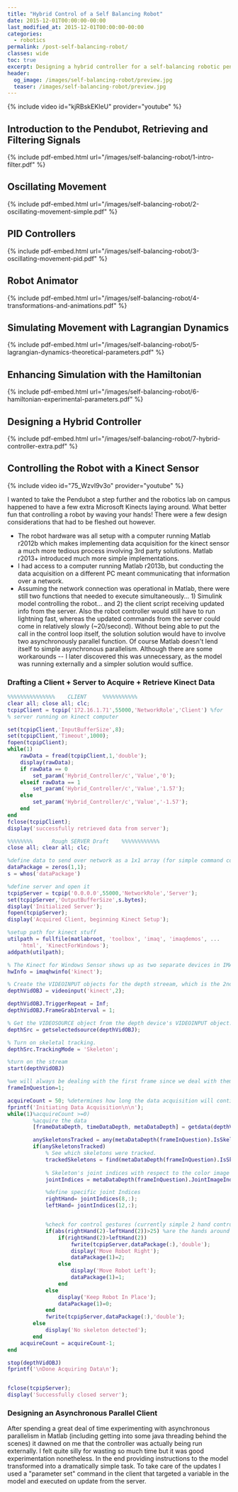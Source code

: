 ```yaml
---
title: "Hybrid Control of a Self Balancing Robot"
date: 2015-12-01T00:00:00-00:00
last_modified_at: 2015-12-01T00:00:00-00:00
categories:
  - robotics
permalink: /post-self-balancing-robot/
classes: wide
toc: true
excerpt: Designing a hybrid controller for a self-balancing robotic pendulum.
header:
  og_image: /images/self-balancing-robot/preview.jpg
  teaser: /images/self-balancing-robot/preview.jpg
---
```


{% include video id="kjRBskEKIeU" provider="youtube" %}

## Introduction to the Pendubot, Retrieving and Filtering Signals

{% include pdf-embed.html url="/images/self-balancing-robot/1-intro-filter.pdf" %}

## Oscillating Movement

{% include pdf-embed.html url="/images/self-balancing-robot/2-oscillating-movement-simple.pdf" %}

## PID Controllers

{% include pdf-embed.html url="/images/self-balancing-robot/3-oscillating-movement-pid.pdf" %}

## Robot Animator

{% include pdf-embed.html url="/images/self-balancing-robot/4-transformations-and-animations.pdf" %}

## Simulating Movement with Lagrangian Dynamics

{% include pdf-embed.html url="/images/self-balancing-robot/5-lagrangian-dynamics-theoretical-parameters.pdf" %}

## Enhancing Simulation with the Hamiltonian

{% include pdf-embed.html url="/images/self-balancing-robot/6-hamiltonian-experimental-parameters.pdf" %}

## Designing a Hybrid Controller

{% include pdf-embed.html url="/images/self-balancing-robot/7-hybrid-controller-extra.pdf" %}

## Controlling the Robot with a Kinect Sensor

{% include video id="75_WzvI9v3o" provider="youtube" %}

I wanted to take the Pendubot a step further and the robotics lab on campus happened to have a few extra Microsoft Kinects laying around. What better fun that controlling a robot by waving your hands! There were a few design considerations that had to be fleshed out however.

- The robot hardware was all setup with a computer running Matlab r2012b which makes implementing data acquisition for the kinect sensor a much more tedious process involving 3rd party solutions. Matlab r2013+ introduced much more simple implementations.
- I had access to a computer running Matlab r2013b, but conducting the data acquisition on a different PC meant communicating that information over a network.
- Assuming the network connection was operational in Matlab, there were still two functions that needed to execute simultaneously... 1) Simulink model controlling the robot... and 2) the client script receiving updated info from the server. Also the robot controller would still have to run lightning fast, whereas the updated commands from the server could come in relatively slowly (~20/second). Without being able to put the call in the control loop itself, the solution solution would have to involve two asynchronously parallel function. Of course Matlab doesn't lend itself to simple asynchronous parallelism. Although there are some workarounds -- I later discovered this was unnecessary, as the model was running externally and a simpler solution would suffice.

### Drafting a Client + Server to Acquire + Retrieve Kinect Data

```matlab
%%%%%%%%%%%%%%%    CLIENT     %%%%%%%%%%%
clear all; close all; clc;
tcpipClient = tcpip('172.16.1.71',55000,'NetworkRole','Client') %for
% server running on kinect computer

set(tcpipClient,'InputBufferSize',8);
set(tcpipClient,'Timeout',1000);
fopen(tcpipClient);
while(1)
    rawData = fread(tcpipClient,1,'double');
    display(rawData);
    if rawData == 0
        set_param('Hybrid_Controller/c','Value','0');
    elseif rawData == 1
        set_param('Hybrid_Controller/c','Value','1.57');
    else
        set_param('Hybrid_Controller/c','Value','-1.57');
    end
end
fclose(tcpipClient);
display('successfully retrieved data from server');
```

```matlab
%%%%%%%%      Rough SERVER Draft    %%%%%%%%%%%%
close all; clear all; clc;

%define data to send over network as a 1x1 array (for simple command code)
dataPackage = zeros(1,1);
s = whos('dataPackage')

%define server and open it
tcpipServer = tcpip('0.0.0.0',55000,'NetworkRole','Server');
set(tcpipServer,'OutputBufferSize',s.bytes);
display('Initialized Server');
fopen(tcpipServer);
display('Acquired Client, beginning Kinect Setup');

%setup path for kinect stuff
utilpath = fullfile(matlabroot, 'toolbox', 'imaq', 'imaqdemos', ...
    'html', 'KinectForWindows');
addpath(utilpath);

% The Kinect for Windows Sensor shows up as two separate devices in IMAQHWINFO.
hwInfo = imaqhwinfo('kinect');

% Create the VIDEOINPUT objects for the depth streeam, which is the 2nd device
depthVidOBJ = videoinput('kinect',2);

depthVidOBJ.TriggerRepeat = Inf;
depthVidOBJ.FrameGrabInterval = 1;

% Get the VIDEOSOURCE object from the depth device's VIDEOINPUT object.
depthSrc = getselectedsource(depthVidOBJ);

% Turn on skeletal tracking.
depthSrc.TrackingMode = 'Skeleton';

%turn on the stream
start(depthVidOBJ)

%we will always be dealing with the first frame since we deal with them one at a time here
frameInQuestion=1;

acquireCount = 50; %determines how long the data acquisition will continue for
fprintf('Initiating Data Acquisition\n\n');
while(1)%acquireCount >=0)
        %acquire the data
        [frameDataDepth, timeDataDepth, metaDataDepth] = getdata(depthVidOBJ);

        anySkeletonsTracked = any(metaDataDepth(frameInQuestion).IsSkeletonTracked ~= 0);
        if(anySkeletonsTracked)            
            % See which skeletons were tracked.
            trackedSkeletons = find(metaDataDepth(frameInQuestion).IsSkeletonTracked);
            
            % Skeleton's joint indices with respect to the color image
            jointIndices = metaDataDepth(frameInQuestion).JointImageIndices(:, :, trackedSkeletons);

            %define specific joint Indices
            rightHand= jointIndices(8,:);
            leftHand= jointIndices(12,:);


            %check for control gestures (currently simple 2 hand control gestures)
            if(abs(rightHand(2)-leftHand(2))>25) %are the hands around the same heigh
                if(rightHand(2)>leftHand(2))
                    fwrite(tcpipServer,dataPackage(:),'double');
                    display('Move Robot Right');
                    dataPackage(1)=2;
                else
                    display('Move Robot Left');
                    dataPackage(1)=1;
                end
            else
                display('Keep Robot In Place');
                dataPackage(1)=0;
            end
            fwrite(tcpipServer,dataPackage(:),'double');
        else
            display('No skeleton detected');
        end
    acquireCount = acquireCount-1;
end

stop(depthVidOBJ)
fprintf('\nDone Acquiring Data\n');


fclose(tcpipServer);
display('Successfully closed server');
```

### Designing an Asynchronous Parallel Client

After spending a great deal of time experimenting with asynchronous parallelism in Matlab (including getting into some java threading behind the scenes) it dawned on me that the controller was actually being run externally. I felt quite silly for wasting so much time but it was good experimentation nonetheless. In the end providing instructions to the model transformed into a dramatically simple task. To take care of the updates I used a "parameter set" command in the client that targeted a variable in the model and executed on update from the server.
